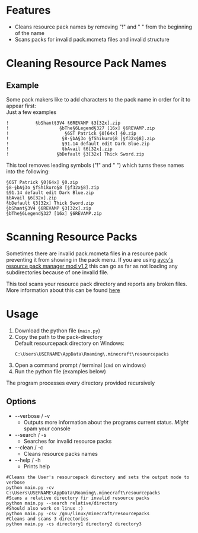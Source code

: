 # Features
 - Cleans resource pack names by removing "!" and " " from the beginning of the name
 - Scans packs for invalid pack.mcmeta files and invalid structure

# Cleaning Resource Pack Names
## Example

Some pack makers like to add characters to the pack name in order for it to appear first:  
Just a few examples

```text
!          §bShant§3V4 §6REVAMP §3[32x].zip
!                   §bThe§6Legend§327 [16x] §6REVAMP.zip
!                     §6ST Patrick §0[64x] §0.zip
!                    §8-§bA§3o §fShikuro§8 [§f32x§8].zip
!                    §91.14 default edit Dark Blue.zip
!                    §bAvail §6[32x].zip
!                  §bDefault §3[32x] Thick Sword.zip
```

This tool removes leading symbols ("!" and " ") which turns these names into the following:

```text
§6ST Patrick §0[64x] §0.zip
§8-§bA§3o §fShikuro§8 [§f32x§8].zip
§91.14 default edit Dark Blue.zip
§bAvail §6[32x].zip
§bDefault §3[32x] Thick Sword.zip
§bShant§3V4 §6REVAMP §3[32x].zip
§bThe§6Legend§327 [16x] §6REVAMP.zip
```

# Scanning Resource Packs
Sometimes there are invalid pack.mcmeta files in a resource pack preventing it from showing in the pack menu.
If you are using [aycy's resource pack manager mod v1.2](https://www.youtube.com/watch?v=OQZFWrrEcYM) this can go as far as not loading any subdirectories because of one invalid file.

This tool scans your resource pack directory and reports any broken files.
More information about this can be found [here](https://github.com/spasskopf/Pack-Tools/wiki/Checking-Resource-Packs-for-invalid-pack.mcmeta-files)

# Usage

1. Download the python file (`main.py`)
2. Copy the path to the pack-directory   
    Default resourcepack directory on Windows:
   ```
   C:\Users\USERNAME\AppData\Roaming\.minecraft\resourcepacks
    ```
3. Open a command prompt / terminal (`cmd` on windows)
4. Run the python file (examples below)
   
The program processes every directory provided recursively  

## Options
* --verbose / -v
  * Outputs more information about the programs current status. _Might_ spam your console
* --search / -s
  * Searches for invalid resource packs
* --clean / -c
  * Cleans resource packs names
* --help / -h
  * Prints help
```shell
#Cleans the User's resourcepack directory and sets the output mode to verbose
python main.py -cv C:\Users\USERNAME\AppData\Roaming\.minecraft\resourcepacks
#Scans a relative directory fir invalid resource packs
python main.py --search relative/directory
#Should also work on linux :)
python main.py -csv /gnu/linux/minecraft/resourcepacks
#Cleans and scans 3 directories
python main.py -cs directory1 directory2 directory3
```

